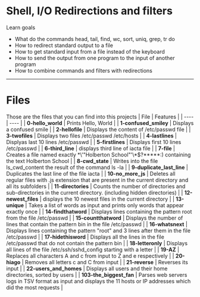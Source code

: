 # Shell, I/O Redirections and filters
Learn goals
- What do the commands head, tail, find, wc, sort, uniq, grep, tr do
- How to redirect standard output to a file
- How to get standard input from a file instead of the keyboard
- How to send the output from one program to the input of another program
- How to combine commands and filters with redirections
---
# Files
Those are the files that you can find into this projects
| File | Features |
| ---- | ---- |
| **0-hello_world** | Prints Hello, World |
| **1-confused_smiley** | Displays a confused smile |
| **2-hellofile** | Displays the content of /etc/passwd file |
| **3-twofiles** | Displays two files /etc/passwd /etc/hosts |
| **4-lastlines** | Displyas last 10 lines /etc/passwd |
| **5-firstlines** | Displays first 10 lines /etc/passwd |
| **6-third_line** | displays third line of iacta file |
| **7-file** | Creates a file named exactly \*\\'"Holberton School"\'\\*$\?\*\*\*\*\*:) containing the text Holberton School |
| **8-cwd_state** | Writes into the file ls_cwd_content the result of the command ls -la |
| **9-duplicate_last_line** | Duplicates the last line of the file iacta |
| **10-no_more_js** | Deletes all regular files with .js extension that are present in the current directory and all its subfolders |
| **11-directories** | Counts the number of directories and sub-directories in the current directory. (including hidden directories) |
| **12-newest_files** | displays the 10 newest files in the current directory |
| **13-unique** | Takes a list of words as input and prints only words that appear exactly once |
| **14-findthatword** | Displays lines containing the pattern root from the file /etc/passwd |
| **15-countthatword** | Displays the number of lines that contain the pattern bin in the file /etc/passwd |
| **16-whatsnext** | Displays lines containing the pattern "root" and 3 lines after them in the file /etc/passwd |
| **17-hidethisword** | Displays all the lines in the file /etc/passwd that do not contain the pattern bin |
| **18-letteronly** | Displays all lines of the file /etc/ssh/sshd_config starting with a letter |
| **19-AZ** | Replaces all characters A and c from input to Z and e respectively |
| **20-hiago** | Removes all letters c and C from input |
| **21-reverse** | Reverses its input |
| **22-users_and_homes** | Displays all users and their home directories, sorted by users |
| **103-the_biggest_fan** | Parses web servers logs in TSV format as input and displays the 11 hosts or IP addresses which did the most requests |